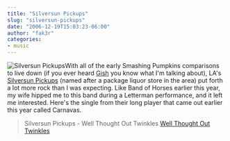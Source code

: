 ```yaml
---
title: "Silversun Pickups"
slug: "silversun-pickups"
date: "2006-12-19T15:03:23-06:00"
author: "fak3r"
categories:
- music
---
```


![Silversun Pickups](http://fak3r.com/wp-content/uploads/2006/12/silversun_pickups.jpg)With all of the early Smashing Pumpkins comparisons to live down (if you ever heard [Gish](http://en.wikipedia.org/wiki/Gish) you know what I'm talking about), LA's [Silversun Pickups](http://fak3r.com/www.silversunpickups.com) (named after a package liquor store in the area) put forth a lot more rock than I was expecting.  Like Band of Horses earlier this year, my wife hipped me to this band during a Letterman performance, and it left me interested.  Here's the single from their long player that came out earlier this year called Carnavas.


> Silversun Pickups - Well Thought Out Twinkles
[Well Thought Out Twinkles](http://www.culturebully.com/wp-content/uploads/2006/12/Silversun%20Pickups%20-%20Well%20Thought%20Out%20Twinkles.mp3)
